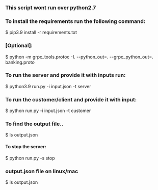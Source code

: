 ### This script wont run over python2.7

### To install the requirements run the following command:


$ pip3.9 install -r requirements.txt 

### [Optional]:
$ python -m grpc_tools.protoc -I. --python_out=. --grpc_python_out=. banking.proto 

### To run the server and provide it with inputs run:

$ python3.9 run.py  -i input.json -t server

### To run the customer/client and provide it with input:

$ python run.py  -i input.json -t customer

### To find the output file..
$ ls  output.json

#### To stop the server:

$ python run.py  -s stop

### output.json file on linux/mac
 $ ls output.json
